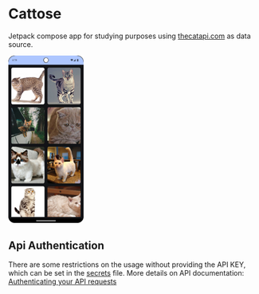 # Cattose
Jetpack compose app for studying purposes using [thecatapi.com](https://thecatapi.com/) as data source.

<img src="/docs/images/cattose_list_dark_mode.png" width=30% height=30%>

## Api Authentication
There are some restrictions on the usage without providing the API KEY, which can be set in
the [secrets](/secrets.properties) file.
More details on API
documentation: [Authenticating your API requests](https://developers.thecatapi.com/view-account/ylX4blBYT9FaoVd6OhvR?report=FJkYOq9tW)
